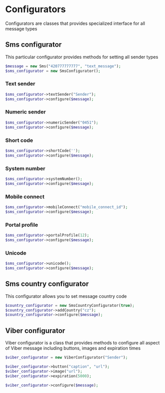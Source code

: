 # Configurators

Configurators are classes that provides specialized interface for all message types

## Sms configurator

This particular configurator provides methods for setting all sender types

```php
$message = new Sms("420777777777", "text_message");
$sms_configurator = new SmsConfigurator();
```

### Text sender
```php
$sms_configurator->textSender("Sender");
$sms_configurator->configure($message);
```

### Numeric sender
```php
$sms_configurator->numericSender("0451");
$sms_configurator->configure($message);
```

### Short code
```php
$sms_configurator->shortCode('');
$sms_configurator->configure($message);
```

### System number
```php
$sms_configurator->systemNumber();
$sms_configurator->configure($message);
```

### Mobile connect
```php
$sms_configurator->mobileConnect("mobile_connect_id");
$sms_configurator->configure($message);
```

### Portal profile
```php
$sms_configurator->portalProfile(12);
$sms_configurator->configure($message);
```

### Unicode
```php
$sms_configurator->unicode();
$sms_configurator->configure($message);
```

## Sms country configurator
This configurator allows you to set message country code

```php
$country_configurator = new SmsCountryConfigurator(true);
$country_configurator->addCountry("cz");
$country_configurator->configure($message);
```


## Viber configurator

Viber configurator is a class that provides methods to configure all aspect of Viber message including buttons, images and expiration times

```php
$viber_configurator = new ViberConfigurator("Sender");

$viber_configurator->button("caption", "url");
$viber_configurator->image("url");
$viber_configurator->expiration(5000);

$viber_configurator->configure($message);
```
